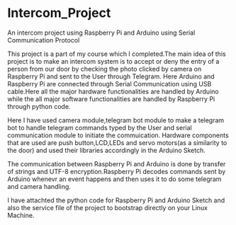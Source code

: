 # Intercom_Project
An intercom project using Raspberry Pi and Arduino using Serial Communication Protocol

This project is a part of my course which I completed.The main idea of this project is to make an intercom system is to accept or deny the entry of a person from our door by checking the photo clicked by camera on Raspberry Pi and sent to the User through Telegram.
Here Arduino and Raspberry Pi are connected through Serial Communication using USB cable.Here all the major hardware functionalities are handled by Arduino while the all major software functionalities are handled by Raspberry Pi through python code.

Here I have used camera module,telegram bot module to make a telegram bot to  handle telegram commands typed by the User and serial communication module to initiate the commuication.
Hardware components that are used are push button,LCD,LEDs and servo motors(as a similarity to the door) and used their libraries accordingly in the  Arduino Sketch.

The communication between Raspberry Pi and Arduino is done by transfer of strings and UTF-8 encryption.Raspberry Pi decodes commands sent by Arduino whenevr an event happens and then uses it to do some telegram and camera handling.

I have attachted the python code for Raspberry Pi and Arduino Sketch and also the service file of the project to bootstrap directly on your Linux Machine. 
